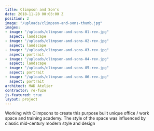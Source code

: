 ```yaml
---
title: Climpson and Son's
date: 2018-11-28 00:03:00 Z
position: 2
image: "/uploads/climpson-and-sons-thumb.jpg"
images:
- image: "/uploads/climpson-and-sons-01-rev.jpg"
  aspect: landscape
- image: "/uploads/climpson-and-sons-02-rev.jpg"
  aspect: landscape
- image: "/uploads/climpson-and-sons-03-rev.jpg"
  aspect: portrait
- image: "/uploads/climpson-and-sons-04-rev.jpg"
  aspect: landscape
- image: "/uploads/climpson-and-sons-05-rev.jpg"
  aspect: portrait
- image: "/uploads/climpson-and-sons-06-rev.jpg"
  aspect: portrait
architect: MAD Atelier
contractor: re-fuze
is-featured: true
layout: project
---
```


Working with Climpsons to create this purpose built  unique office / work  space and training academy. The style of the space was influenced  by classic mid-century modern style and design
